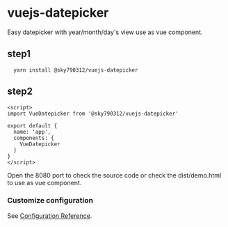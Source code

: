 # vuejs-datepicker
Easy datepicker with year/month/day's view use as vue component.

## step1
```
  yarn install @sky790312/vuejs-datepicker
```

## step2
```
<script>
import VueDatepicker from '@sky790312/vuejs-datepicker'

export default {
  name: 'app',
  components: {
    VueDatepicker
  }
}
</script>
```

Open the 8080 port to check the source code or check the dist/demo.html to use as vue component.

### Customize configuration
See [Configuration Reference](https://cli.vuejs.org/config/).
